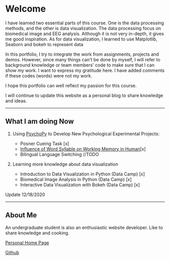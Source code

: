 Welcome 
============================

I have learned two essential parts of this course. One is the data processing methods, and the other is data visualization. The data processing focus on biomedical image and EEG analysis. Although it is not very in-depth, it gives me good inspiration. As for data visualization, I learned to use Matplotlib, Seaborn and bokeh to represent data

In this portfolio, I try to integrate the work from assignments, projects and demos. However, since many things can't be done by myself, I will refer to background knowledge or team members' code to make sure that I can show my work. I want to express my gratitude here. I have added comments if these codes (words) were not my work. 

I hope this portfolio can well reflect my passion for this course. 

I will continue to update this website as a personal blog to share knowledge and ideas.

-----

## What I am doing Now

1. Using [PsychoPy](https://www.psychopy.org) to Develop New Psychological Experimental Projects:
   - Posner Cueing Task [x]
   - [Influence of Word Syllable on Working Memory in Human](https://github.com/SakuraChaojun/selected-projects)[x]
   - Bilingual Language Switching //TODO
   
2. Learning more knowledge about data visualization 
   - Introduction to Data Visualization in Python (Data Camp) [x]
   - Biomedical Image Analysis in Python (Data Camp) [x]
   - Interactive Data Visualization with Bokeh (Data Camp) [x]
   
   
Update 12/18/2020

-----
## About Me

An undergraduate student is also an enthusiastic website developer. Like to share knowledge and cooking.

[Personal Home Page](https://www.chaojun.ca)

[Github]( https://github.com/SakuraChaojun)




